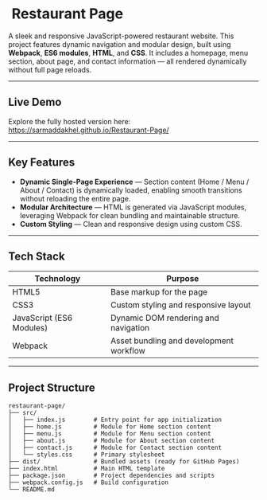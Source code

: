 # ​​ Restaurant Page

A sleek and responsive JavaScript-powered restaurant website. This project features dynamic navigation and modular design, built using **Webpack**, **ES6 modules**, **HTML**, and **CSS**. It includes a homepage, menu section, about page, and contact information — all rendered dynamically without full page reloads.

---

##  Live Demo

Explore the fully hosted version here:  
https://sarmaddakhel.github.io/Restaurant-Page/

---

##  Key Features

- **Dynamic Single-Page Experience** — Section content (Home / Menu / About / Contact) is dynamically loaded, enabling smooth transitions without reloading the entire page.
- **Modular Architecture** — HTML is generated via JavaScript modules, leveraging Webpack for clean bundling and maintainable structure.
- **Custom Styling** — Clean and responsive design using custom CSS.

---

##  Tech Stack

| Technology     | Purpose                                             |
|----------------|-----------------------------------------------------|
| HTML5          | Base markup for the page                            |
| CSS3           | Custom styling and responsive layout                |
| JavaScript (ES6 Modules) | Dynamic DOM rendering and navigation         |
| Webpack        | Asset bundling and development workflow             |

---

##  Project Structure

```plaintext
restaurant-page/
├── src/
│   ├── index.js        # Entry point for app initialization
│   ├── home.js         # Module for Home section content
│   ├── menu.js         # Module for Menu section content
│   ├── about.js        # Module for About section content
│   ├── contact.js      # Module for Contact section content
│   └── styles.css      # Primary stylesheet
├── dist/               # Bundled assets (ready for GitHub Pages)
├── index.html          # Main HTML template
├── package.json        # Project dependencies and scripts
├── webpack.config.js   # Build configuration
└── README.md
